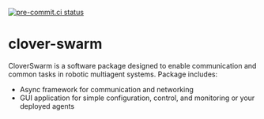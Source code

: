[![pre-commit.ci status](https://results.pre-commit.ci/badge/github/artem30801/clover-swarm-2/master.svg)](https://results.pre-commit.ci/latest/github/artem30801/clover-swarm-2/master)

# clover-swarm

CloverSwarm is a software package designed to enable communication and common tasks in robotic multiagent systems.
Package includes:
- Async framework for communication and networking
- GUI application for simple configuration, control, and monitoring or your deployed agents
